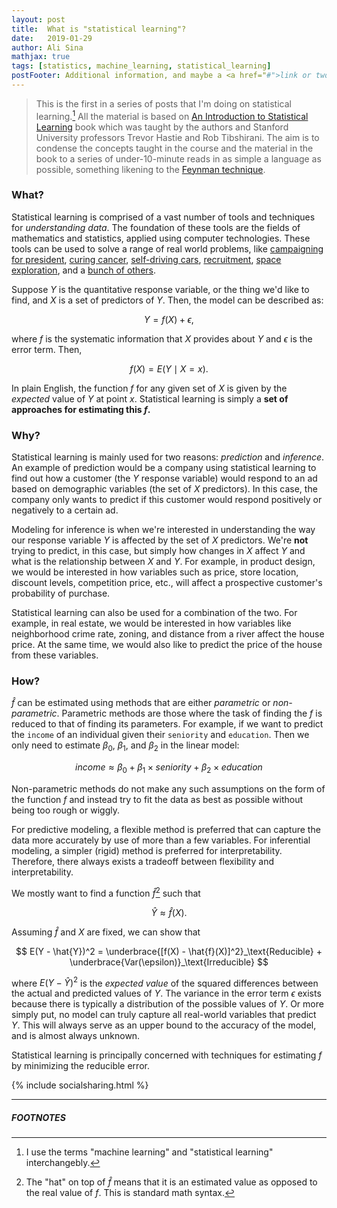 ```yaml
---
layout: post
title:  What is "statistical learning"?
date:   2019-01-29
author: Ali Sina
mathjax: true
tags: [statistics, machine_learning, statistical_learning]
postFooter: Additional information, and maybe a <a href="#">link or two</a>.
---
```

> This is the first in a series of posts that I'm doing on statistical learning.[^1] All the material is based on [An Introduction to Statistical Learning](http://www-bcf.usc.edu/~gareth/ISL/) book which was taught by the authors and Stanford University professors Trevor Hastie and Rob Tibshirani. The aim is to condense the concepts taught in the course and the material in the book to a series of under-10-minute reads in as simple a language as possible, something likening to the [Feynman technique](https://mattyford.com/blog/2014/1/23/the-feynman-technique-model).

### What?

Statistical learning is comprised of a vast number of tools and techniques for *understanding data*. The foundation of these tools are the fields of mathematics and statistics, applied using computer technologies. These tools can be used to solve a range of real world problems, like [campaigning for president](https://www.technologyreview.com/s/509026/how-obamas-team-used-big-data-to-rally-voters/), [curing cancer](https://news.mit.edu/2018/artificial-intelligence-model-learns-patient-data-cancer-treatment-less-toxic-0810), [self-driving cars](https://www.kdnuggets.com/2017/06/machine-learning-algorithms-used-self-driving-cars.html), [recruitment](https://harver.com/blog/machine-learning-in-recruitment/), [space exploration](https://rctom.hbs.org/submission/2018-a-space-odyssey-how-nasa-uses-machine-learning-for-space-exploration/), and a [bunch of others](https://www.forbes.com/sites/bernardmarr/2018/04/30/27-incredible-examples-of-ai-and-machine-learning-in-practice/).

Suppose $Y$ is the quantitative response variable, or the thing we'd like to find, and $X$ is a set of predictors of $Y$. Then, the  model can be described as:

$$ Y = f(X) + \epsilon, $$

where $f$ is the systematic information that $X$ provides about $Y$ and $\epsilon$ is the error term. Then,

$$ f(X) = E(Y \mid X = x). $$

In plain English, the function $f$ for any given set of $X$ is given by the *expected* value of $Y$ at point $x$. Statistical learning is simply a **set of approaches for estimating this $f$.**

### Why?

Statistical learning is mainly used for two reasons: *prediction* and *inference*. An example of prediction would be a company using statistical learning to find out how a customer (the $Y$ response variable) would respond to an ad based on demographic variables (the set of $X$ predictors). In this case, the company only wants to predict if this customer would respond positively or negatively to a certain ad.

Modeling for inference is when we're interested in understanding the way our response variable $Y$ is affected by the set of $X$ predictors. We're **not** trying to predict, in this case, but simply how changes in $X$ affect $Y$ and what is the relationship between $X$ and $Y$. For example, in product design, we would be interested in how variables such as price, store location, discount levels, competition price, etc., will affect a prospective customer's probability of purchase.

Statistical learning can also be used for a combination of the two. For example, in real estate, we would be interested in how variables like neighborhood crime rate, zoning, and distance from a river affect the house price. At the same time, we would also like to predict the price of the house from these variables.

### How?

$\hat{f}$ can be estimated using methods that are either *parametric* or *non-parametric*. Parametric methods are those where the task of finding the $f$ is reduced to that of finding its parameters. For example, if we want to predict the `income` of an individual given their `seniority` and `education`. Then we only need to estimate $\beta_0$, $\beta_1$, and $\beta_2$ in the linear model:

$$income \approx \beta_0 + \beta_1 \times seniority + \beta_2 \times education$$

Non-parametric methods do not make any such assumptions on the form of the function $f$ and instead try to fit the data as best as possible without being too rough or wiggly.

For predictive modeling, a flexible method is preferred that can capture the data more accurately by use of more than a few variables. For inferential modeling, a simpler (rigid) method is preferred for interpretability. Therefore, there always exists a tradeoff between flexibility and interpretability.

We mostly want to find a function $\hat{f}$[^2] such that

$$ \hat{Y} \approx \hat{f}(X). $$

Assuming $\hat{f}$ and $X$ are fixed, we can show that

$$ E(Y - \hat{Y})^2 = \underbrace{[f(X) - \hat{f}(X)]^2}_\text{Reducible} + \underbrace{Var(\epsilon)}_\text{Irreducible} $$

where $E(Y - \hat{Y})^2$ is the *expected value* of the squared differences between the actual and predicted values of $Y$. The variance in the error term $\epsilon$ exists because there is typically a distribution of the possible values of $Y$. Or more simply put, no model can truly capture all real-world variables that predict $Y$. This will always serve as an upper bound to the accuracy of the model, and is almost always unknown.

Statistical learning is principally concerned with techniques for estimating $f$ by minimizing the reducible error.


{% include socialsharing.html %}


* * *
##### FOOTNOTES


[^1]: I use the terms "machine learning" and "statistical learning" interchangebly.
[^2]: The "hat" on top of $\hat{f}$ means that it is an estimated value as opposed to the real value of $f$. This is standard math syntax.
[^3]: Some reference to something.
